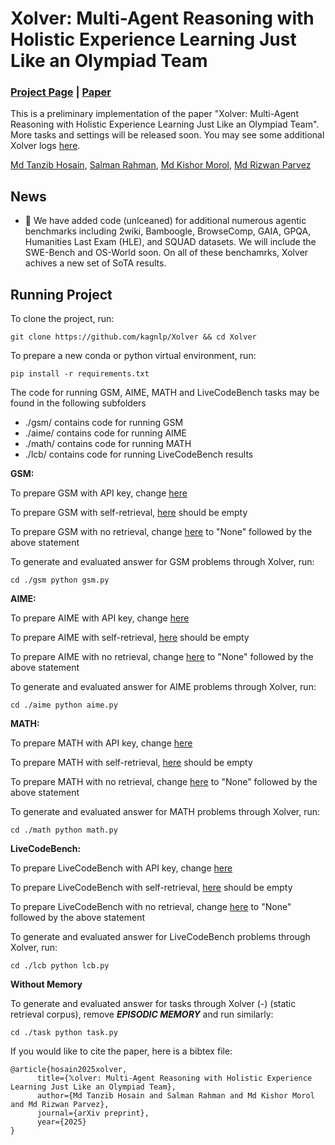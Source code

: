 # Xolver: Multi-Agent Reasoning with Holistic Experience Learning Just Like an Olympiad Team

### [Project Page](https://kagnlp.github.io/xolver.github.io/) | [Paper](https://arxiv.org/abs/2506.14234)

This is a preliminary implementation of the paper "Xolver: Multi-Agent Reasoning with Holistic Experience Learning Just Like an Olympiad Team". More tasks and settings will be released soon. You may see some additional Xolver logs [here](https://drive.google.com/drive/folders/1O-KYcgQcEniIGfxbUcQjyZLjAzUJkr0s?usp=sharing).

[Md Tanzib Hosain](https://scholar.google.com/citations?user=3YexY9gAAAAJ&hl=en),
[Salman Rahman](https://scholar.google.com/citations?user=vr7uTc8AAAAJ&hl=en&oi=ao),
[Md Kishor Morol](https://scholar.google.com/citations?user=pjn3jg4AAAAJ&hl=en),
[Md Rizwan Parvez](https://scholar.google.com/citations?user=KhC8rtcAAAAJ&hl=en)

## News
- 📢 We have added code (unlceaned) for additional numerous agentic benchmarks including 2wiki, Bamboogle, BrowseComp, GAIA, GPQA, Humanities Last Exam (HLE), and SQUAD datasets. We will include the SWE-Bench and OS-World soon. On all of these benchamrks, Xolver achives a new set of SoTA results.

## Running Project

To clone the project, run:

	git clone https://github.com/kagnlp/Xolver && cd Xolver

 To prepare a new conda or python virtual environment, run:
 
	pip install -r requirements.txt
 
The code for running GSM, AIME, MATH and LiveCodeBench tasks may be found in the following subfolders

* ./gsm/ contains code for running GSM
* ./aime/ contains code for running AIME
* ./math/ contains code for running MATH
* ./lcb/ contains code for running LiveCodeBench results

**GSM:**

To prepare GSM with API key, change [here](https://github.com/kagnlp/Xolver/blob/main/gsm/gsm.py#L95)

To prepare GSM with self-retrieval, [here](https://github.com/kagnlp/Xolver/blob/main/gsm/gsm.py#L239) should be empty

To prepare GSM with no retrieval, change [here](https://github.com/kagnlp/Xolver/blob/main/gsm/gsm.py#L309) to "None" followed by the above statement

To generate and evaluated answer for GSM problems through Xolver, run:

	cd ./gsm python gsm.py

 **AIME:**

To prepare AIME with API key, change [here](https://github.com/kagnlp/Xolver/blob/main/aime/aime.py#L95)

To prepare AIME with self-retrieval, [here](https://github.com/kagnlp/Xolver/blob/main/aime/aime.py#L233) should be empty

To prepare AIME with no retrieval, change [here](https://github.com/kagnlp/Xolver/blob/main/aime/aime.py#L303) to "None" followed by the above statement

To generate and evaluated answer for AIME problems through Xolver, run:

	cd ./aime python aime.py

**MATH:**

To prepare MATH with API key, change [here](https://github.com/kagnlp/Xolver/blob/main/math/math.py#L107)

To prepare MATH with self-retrieval, [here](https://github.com/kagnlp/Xolver/blob/main/math/math.py#L245) should be empty

To prepare MATH with no retrieval, change [here](https://github.com/kagnlp/Xolver/blob/main/math/math.py#L315) to "None" followed by the above statement

To generate and evaluated answer for MATH problems through Xolver, run:

	cd ./math python math.py

 **LiveCodeBench:**

To prepare LiveCodeBench with API key, change [here](https://github.com/kagnlp/Xolver/blob/main/lcb/lcb.py#L85)

To prepare LiveCodeBench with self-retrieval, [here](https://github.com/kagnlp/Xolver/blob/main/lcb/lcb.py#L305) should be empty

To prepare LiveCodeBench with no retrieval, change [here](https://github.com/kagnlp/Xolver/blob/main/lcb/lcb.py#L376) to "None" followed by the above statement

To generate and evaluated answer for LiveCodeBench problems through Xolver, run:

	cd ./lcb python lcb.py

 **Without Memory**
 
 To generate and evaluated answer for tasks through Xolver (-) (static retrieval corpus), remove ***EPISODIC MEMORY*** and run similarly:

 	cd ./task python task.py

If you would like to cite the paper, here is a bibtex file:
```
@article{hosain2025xolver,
      title={𝕏olver: Multi-Agent Reasoning with Holistic Experience Learning Just Like an Olympiad Team}, 
      author={Md Tanzib Hosain and Salman Rahman and Md Kishor Morol and Md Rizwan Parvez},
      journal={arXiv preprint},
      year={2025}
}
```
